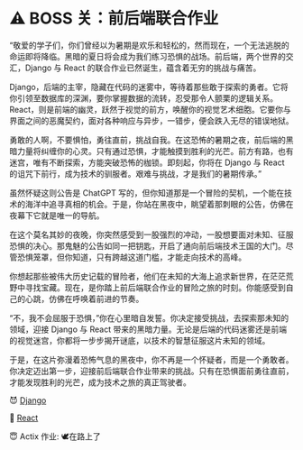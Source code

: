<script>
window.onload = () => document.querySelector('[data-md-component=palette]')[1].click();
document.addEventListener('DOMContentLoaded', () => {
    const palette = {
        scheme: 'slate',
        primary: 'indigo',
        accent: 'indigo',
    };
    for (const key in palette) {
        document.body.setAttribute('data-md-color-' + key, palette[key]);
    };
});
</script>

# :warning: BOSS 关：前后端联合作业

“敬爱的学子们，你们曾经以为暑期是欢乐和轻松的，然而现在，一个无法逃脱的命运即将降临。黑暗的夏日将会成为我们练习恐惧的战场。前后端，两个世界的交汇，Django 与 React 的联合作业已然诞生，蕴含着无穷的挑战与痛苦。

Django，后端的主宰，隐藏在代码的迷雾中，等待着那些敢于探索的勇者。它将你引领至数据库的深渊，要你掌握数据的流转，忍受那令人颤栗的逻辑关系。React，则是前端的幽灵，跃然于视觉的前方，唤醒你的视觉艺术细胞。它要你与界面之间的恶魔契约，面对各种响应与异步，一错步，便会跌入无尽的错误地狱。

勇敢的人啊，不要惧怕，勇往直前，挑战自我。在这恐怖的暑期之夜，前后端的黑暗力量将纠缠你的心灵。只有通过恐惧，才能触摸到胜利的光芒。前方有路，也有迷宫，唯有不断探索，方能突破恐怖的枷锁。即刻起，你将在 Django 与 React 的诅咒下前行，成为技术的驯服者。艰难与挑战，才是我们的暑期传承。”

虽然怀疑这则公告是 ChatGPT 写的，但你知道那是一个冒险的契机，一个能在技术的海洋中追寻真相的机会。于是，你站在黑夜中，眺望着那刺眼的公告，仿佛在夜幕下它就是唯一的导航。

在这个莫名其妙的夜晚，你突然感受到一股强烈的冲动，一股想要面对未知、征服恐惧的决心。那鬼魅的公告如同一把钥匙，开启了通向前后端技术王国的大门。尽管恐惧笼罩，但你知道，只有跨越这道门槛，才能走向技术的高峰。

你想起那些被伟大历史记载的冒险者，他们在未知的大海上追求新世界，在茫茫荒野中寻找宝藏。现在，是你踏上前后端联合作业的冒险之旅的时刻。你能感受到自己的心跳，仿佛在呼唤着前进的节奏。

“不，我不会屈服于恐惧，”你在心里暗自发誓。你决定接受挑战，去探索那未知的领域，迎接 Django 与 React 带来的黑暗力量。无论是后端的代码迷雾还是前端的视觉迷宫，你都将一步步揭开谜底，以技术的智慧征服这片未知的领域。

于是，在这片弥漫着恐怖气息的黑夜中，你不再是一个怀疑者，而是一个勇敢者。你决定迈出第一步，迎接前后端联合作业带来的挑战。只有在恐惧面前勇往直前，才能发现胜利的光芒，成为技术之旅的真正驾驶者。

:smiling_imp: [Django](https://github.com/sast-summer-training-2023/sast2023-django)

:imp: [React](https://github.com/sast-summer-training-2023/sast-react)

:innocent: Actix 作业: 🕊️在路上了